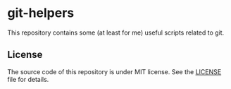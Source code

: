 # git-helpers

This repository contains some (at least for me) useful scripts related to git.

## License

The source code of this repository is under MIT license. See the [LICENSE](LICENSE) file for details. 